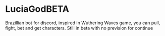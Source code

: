 # LuciaGodBETA
 Brazillian bot for discord, inspired in Wuthering Waves game, you can pull, fight, bet and get characters. Still in beta with no prevision for continue
